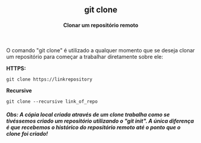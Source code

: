 <!-- GIT CLONE -->                
<div>  
<a name="clone">         
<h2 align="center"> git clone </h2>
<h4 align="center"> Clonar um repositório remoto </h4>
<br>
        
O comando "git clone" é utilizado a qualquer momento que se deseja clonar um repositório para começar a trabalhar diretamente sobre ele:
        
<b> HTTPS: </b>
~~~
git clone https://linkrepository
~~~        

<b> Recursive </b>
```
git clone --recursive link_of_repo
```

##### Obs: A cópia local criada através de um clone trabalha como se tivéssemos criado um repositório utilizando o "git init". A única diferença é que recebemos o histórico do repositório remoto até o ponto que o clone foi criado!

</a>
</div>
<br>
